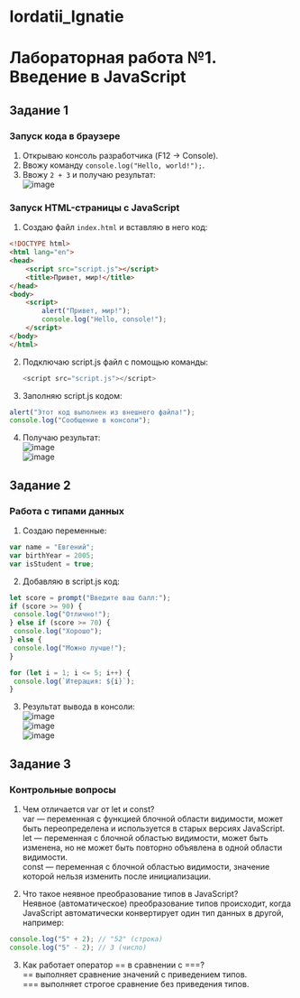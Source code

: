 # Iordatii_Ignatie
# Лабораторная работа №1. Введение в JavaScript

## Задание 1  
### Запуск кода в браузере  
1. Открываю консоль разработчика (F12 → Console).  
2. Ввожу команду `console.log("Hello, world!");`.  
3. Ввожу `2 + 3` и получаю результат:  
![image](https://github.com/user-attachments/assets/131fc885-b6f8-4cad-b25b-014aabab033b)  

### Запуск HTML-страницы с JavaScript  
1. Создаю файл `index.html` и вставляю в него код:  

```html
<!DOCTYPE html>
<html lang="en">
<head>
    <script src="script.js"></script>
    <title>Привет, мир!</title>
</head>
<body>
    <script>
        alert("Привет, мир!");
        console.log("Hello, console!");
    </script>
</body>
</html>
```

2. Подключаю script.js файл с помощью команды:  
   ```js
   <script src="script.js"></script>
   ```
4. Заполняю script.js кодом:  
```js
alert("Этот код выполнен из внешнего файла!");
console.log("Сообщение в консоли");
```
4. Получаю результат:  
![image](https://github.com/user-attachments/assets/b02a7d19-0722-4138-ac14-d68a276ea061)  
![image](https://github.com/user-attachments/assets/4e3ba729-1c98-4fec-bb96-68683079d5b6)  

## Задание 2  
### Работа с типами данных  
1. Создаю переменные:  
```js
var name = "Евгений";
var birthYear = 2005;
var isStudent = true;
```
2. Добавляю в script.js код:  
```js
let score = prompt("Введите ваш балл:");
if (score >= 90) {
 console.log("Отлично!");
} else if (score >= 70) {
 console.log("Хорошо");
} else {
 console.log("Можно лучше!");
}

for (let i = 1; i <= 5; i++) {
 console.log(`Итерация: ${i}`);
}
```
3. Результат вывода в консоли:  
![image](https://github.com/user-attachments/assets/8a9fcd3b-dd68-41af-a844-a991cdec2a98)  
![image](https://github.com/user-attachments/assets/f8a1ba37-6263-4034-aabe-a2ef2185db5f)  
![image](https://github.com/user-attachments/assets/11ab0897-59ab-4f6f-8cb4-2e7ed5a9791d)  

## Задание 3  
### Контрольные вопросы  
1. Чем отличается var от let и const?  
var — переменная с функцией блочной области видимости, может быть переопределена и используется в старых версиях JavaScript.  
let — переменная с блочной областью видимости, может быть изменена, но не может быть повторно объявлена в одной области видимости.  
const — переменная с блочной областью видимости, значение которой нельзя изменить после инициализации.  

2. Что такое неявное преобразование типов в JavaScript?  
Неявное (автоматическое) преобразование типов происходит, когда JavaScript автоматически конвертирует один тип данных в другой, например:  
```js
console.log("5" + 2); // "52" (строка)
console.log("5" - 2); // 3 (число)
```

3. Как работает оператор == в сравнении с ===?  
== выполняет сравнение значений с приведением типов.  
=== выполняет строгое сравнение без приведения типов.  
